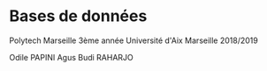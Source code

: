 # Bases de données

Polytech Marseille 3ème année
Université d'Aix Marseille
2018/2019

Odile PAPINI
Agus Budi RAHARJO